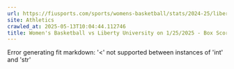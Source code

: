```yaml
---
url: https://fiusports.com/sports/womens-basketball/stats/2024-25/liberty-university/boxscore/12636
site: Athletics
crawled_at: 2025-05-13T10:04:44.112746
title: Women's Basketball vs Liberty University on 1/25/2025 - Box Score - FIU Athletics
---
```


Error generating fit markdown: '<' not supported between instances of 'int' and 'str'